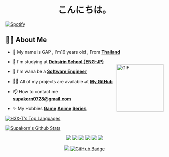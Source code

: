 <h1 align="center">こんにちは。</h1>

[![Spotify](https://novatorem-brown-theta.vercel.app/api/spotify/?background_color=0a0f0b&border_color=0a0f0b)](https://open.spotify.com/user/314ljfgc3h2e3vrqtbm3tq35t5zq)

## 🙋‍♂️ About Me

- 🧢 My name is GAP , I'm16 years old , From **[Thailand](https://en.wikipedia.org/wiki/Thailand)** 

- 🏫 I'm studying at **[Debsirin School (ENG-JP)](https://www.debsirin.ac.th)**   
<img align="right" alt="GIF" height="150px" src="https://media2.giphy.com/media/4QxQgWZHbeYwM/giphy.gif?cid=ecf05e47f976fx8acwvw0umb6cip5f14dutryv1xg2jipwqr&rid=giphy.gif&ct=g"></a>

- 👯 I'm wana be a **[Software Engineer](https://en.wikipedia.org/wiki/Software_engineering)**

- 👨‍💻 All of my projects are available at **[My GitHub](https://github.com/H3X-T?tab=repositories)**

- 📫 How to contact me **supakorn0728@gmail.com**

- ✨ My Hobbies **[Game](https://steamcommunity.com/id/Hexterwannacry/)** **[Anime](https://myanimelist.net/profile/H3X-T)** **[Series](https://www.netflix.com/browse)**

<p align="left">
      <a href="https://github.com/H3X-T/github-readme-stats"><img alt="H3X-T's Top Languages" src="https://github-readme-stats.vercel.app/api/top-langs/?username=H3X-T&langs_count=10&hide=jupyter notebook&layout=compact&theme=merko&hide_border=true&custom_title=Languages" /></a>

<a href="https://github.com/H3X-T/github-readme-stats"><img alt="Supakorn's Github Stats" src="https://github-readme-stats.vercel.app/api?username=H3X-T&show_icons=true&count_private=true&theme=merko&hide_border=true&bg_color=0a0f0b" /></a>

<p align="center">
<a href = "https://www.facebook.com/spkngap/"><img src="https://img.icons8.com/fluency/48/000000/facebook.png"/></a>
<a href = "https://www.instagram.com/supakornigm/"><img src="https://img.icons8.com/fluent/48/000000/instagram-new.png"/></a>
<a href ="https://steamcommunity.com/id/Hexterwannacry/"><img src="https://img.icons8.com/fluency/48/000000/steam.png"/></a>
<a href = "https://stackoverflow.com/users/15500652/supakorn"><img src="https://img.icons8.com/color/48/000000/stackoverflow.png"/></a>
<a href = "https://www.linkedin.com/in/supakorn-undefined-33090a229/"><img src="https://img.icons8.com/color/48/000000/linkedin.png"/></a>
<a href = "https://discord.gg/beVRbVVthh"><img src="https://img.icons8.com/color/48/000000/discord-new-logo.png"/></a>
</p>

<p align="center">
<a href="https://github.com/H3X-T/github-profile-views-counter">
    <img src="https://komarev.com/ghpvc/?username=H3X-T">
</a>
<a href="https://github.com/H3X-T?tab=followers"><img src="https://img.shields.io/github/followers/H3X-T?label=Followers&style=social" alt="GitHub Badge"></a>
